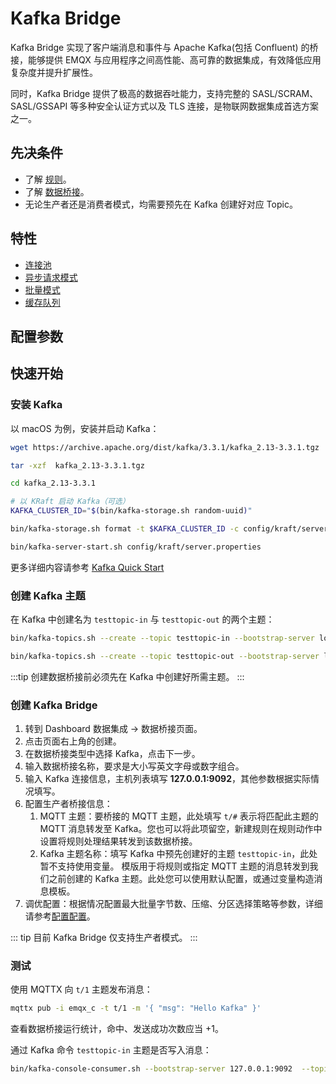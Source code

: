 # Kafka Bridge

<!-- 提供一段简介，描述支数据桥接的基本工作方式、关键特性和价值，如果有局限性也应当在此处说明（如必须说明的版本限制、当前未解决的问题）。 -->
Kafka Bridge 实现了客户端消息和事件与 Apache Kafka(包括 Confluent) 的桥接，能够提供 EMQX 与应用程序之间高性能、高可靠的数据集成，有效降低应用复杂度并提升扩展性。

同时，Kafka Bridge 提供了极高的数据吞吐能力，支持完整的 SASL/SCRAM、SASL/GSSAPI 等多种安全认证方式以及 TLS 连接，是物联网数据集成首选方案之一。

## 先决条件

<!-- 根据情况编写，包含必须的前置知识点、软件版本要求、需要预先创建/初始化的操作。 -->
- 了解 [规则](./rules.md)。
- 了解 [数据桥接](./data-bridges.md)。
- 无论生产者还是消费者模式，均需要预先在 Kafka 创建好对应 Topic。

<!-- 列举功能或性能方面的亮点，如支持批处理、支持异步模式、双向数据桥接，链接到对应的功能介绍章节。 -->
## 特性

- [连接池](./data-bridges.md#连接池)
- [异步请求模式](./data-bridges.md#异步请求模式)
- [批量模式](./data-bridges.md#批量模式)
- [缓存队列](./data-bridges.md#缓存队列)

## 配置参数
<!-- TODO 链接到配置手册对应配置章节。 -->

## 快速开始
<!-- 从安装测试所需步骤，如果有不同的用法增加章节介绍。 -->

### 安装 Kafka

以 macOS 为例，安装并启动 Kafka：

```bash
wget https://archive.apache.org/dist/kafka/3.3.1/kafka_2.13-3.3.1.tgz

tar -xzf  kafka_2.13-3.3.1.tgz

cd kafka_2.13-3.3.1

# 以 KRaft 启动 Kafka（可选）
KAFKA_CLUSTER_ID="$(bin/kafka-storage.sh random-uuid)"

bin/kafka-storage.sh format -t $KAFKA_CLUSTER_ID -c config/kraft/server.properties

bin/kafka-server-start.sh config/kraft/server.properties
```

更多详细内容请参考 [Kafka Quick Start](https://kafka.apache.org/documentation/#quickstart)

### 创建 Kafka 主题

在 Kafka 中创建名为 `testtopic-in` 与 `testtopic-out` 的两个主题：

```bash
bin/kafka-topics.sh --create --topic testtopic-in --bootstrap-server localhost:9092

bin/kafka-topics.sh --create --topic testtopic-out --bootstrap-server localhost:9092
```

:::tip
创建数据桥接前必须先在 Kafka 中创建好所需主题。
:::

### 创建 Kafka Bridge

1. 转到 Dashboard 数据集成 -> 数据桥接页面。
2. 点击页面右上角的创建。
3. 在数据桥接类型中选择 Kafka，点击下一步。
4. 输入数据桥接名称，要求是大小写英文字母或数字组合。
5. 输入 Kafka 连接信息，主机列表填写 **127.0.0.1:9092**，其他参数根据实际情况填写。
6. 配置生产者桥接信息：
   1. MQTT 主题：要桥接的 MQTT 主题，此处填写 `t/#` 表示将匹配此主题的 MQTT 消息转发至 Kafka。您也可以将此项留空，新建规则在规则动作中设置将规则处理结果转发到该数据桥接。
   2. Kafka 主题名称：填写 Kafka 中预先创建好的主题 `testtopic-in`，此处暂不支持使用变量。
模版用于将规则或指定 MQTT 主题的消息转发到我们之前创建的 Kafka 主题。此处您可以使用默认配置，或通过变量构造消息模板。
7. 调优配置：根据情况配置最大批量字节数、压缩、分区选择策略等参数，详细请参考[配置配置](#配置参数)。

::: tip
目前 Kafka Bridge 仅支持生产者模式。
:::

### 测试

使用 MQTTX 向 `t/1` 主题发布消息：

```bash
mqttx pub -i emqx_c -t t/1 -m '{ "msg": "Hello Kafka" }'
```

查看数据桥接运行统计，命中、发送成功次数应当 +1。

通过 Kafka 命令 `testtopic-in` 主题是否写入消息：

```bash
bin/kafka-console-consumer.sh --bootstrap-server 127.0.0.1:9092  --topic testtopic-in --from-beginning
```
